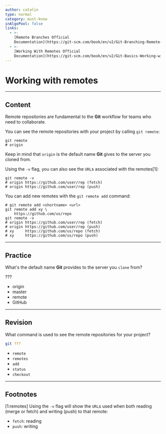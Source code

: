 ```yaml
---
author: catalin
type: normal
category: must-know
inAlgoPool: false
links:
  - >-
    [Remote Branches Official
    Documentation](https://git-scm.com/book/en/v2/Git-Branching-Remote-Branches){website}
  - >-
    [Working With Remotes Official
    Documentation](https://git-scm.com/book/en/v2/Git-Basics-Working-with-Remotes){website}
---
```


# Working with remotes


---

## Content

Remote repositories are fundamental to the **Git** workflow for teams who need to collaborate.

You can see the remote repositories with your project by calling `git remote`:

```plain-text
git remote
# origin
```

Keep in mind that `origin` is the default name **Git** gives to the server you cloned from.

Using the `-v` flag, you can also see the `URL`s associated with the remotes[1]:

```plain-text
git remote -v
# origin https://github.com/user/rep (fetch)
# origin https://github.com/user/rep (push)
```

You can add new remotes with the `git remote add` command:

```plain-text
# git remote add <shortname> <url>
git remote add xy \
    https://github.com/us/repo
git remote -v
# origin https://github.com/user/rep (fetch)
# origin https://github.com/user/rep (push)
# xy     https://github.com/us/repo (fetch)
# xy     https://github.com/us/repo (push)
```


---

## Practice

What's the default name **Git** provides to the server you `clone` from?

???

- origin
- master
- remote
- GitHub


---

## Revision

What command is used to see the remote repositories for your project?

```bash
git ???
```

- `remote`
- `remotes`
- `add`
- `status`
- `checkout`


---

## Footnotes

[1:remotes]
Using the `-v` flag will show the `URL`s used when both reading (merge or fetch) and writing (push) to that remote:

- `fetch`: reading
- `push`: writing
 
